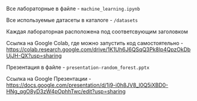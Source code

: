 Все лабораторные в файле - `machine_learning.ipynb`

Все используемые датасеты в каталоге - `/datasets`

Каждая лабораторная расположена под соответсвующим заголовком

Ссылка на Google Colab, где можно запустить код самостоятельно - https://colab.research.google.com/drive/1K1Uh6J6QSqQ3Pk8lp4QpzOkDbUjJH-QX?usp=sharing

Презентация в файле - `presentation-random_forest.pptx`

Ссылка на Google Презентации - https://docs.google.com/presentation/d/1j9-i0h8JV8_l0Q5iXBD0-HNg_qgO8yD3zW4pOphhTwc/edit?usp=sharing
